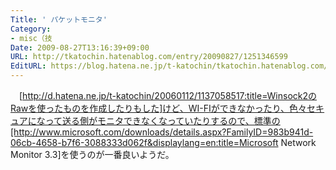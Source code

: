 ```yaml
---
Title: ' パケットモニタ'
Category:
- misc（技
Date: 2009-08-27T13:16:39+09:00
URL: http://tkatochin.hatenablog.com/entry/20090827/1251346599
EditURL: https://blog.hatena.ne.jp/t-katochin/tkatochin.hatenablog.com/atom/entry/6653586347154754006
---
```


　[http://d.hatena.ne.jp/t-katochin/20060112/1137058517:title=Winsock2のRawを使ったものを作成したりもした]けど、WI-FIができなかったり、色々セキュアになって送る側がモニタできなくなっていたりするので、標準の[http://www.microsoft.com/downloads/details.aspx?FamilyID=983b941d-06cb-4658-b7f6-3088333d062f&displaylang=en:title=Microsoft Network Monitor 3.3]を使うのが一番良いようだ。
